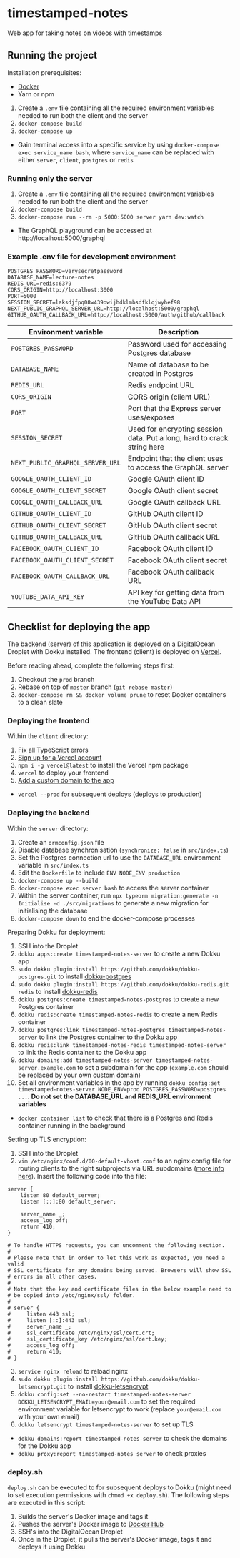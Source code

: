 # timestamped-notes
Web app for taking notes on videos with timestamps 

## Running the project
Installation prerequisites:
- [Docker](https://hub.docker.com/)
- Yarn or npm

1. Create a `.env` file containing all the required environment variables needed to run both the client and the server
2. `docker-compose build`
3. `docker-compose up`
- Gain terminal access into a specific service by using `docker-compose exec service_name bash`, where `service_name` can be replaced with either `server`, `client`, `postgres` or `redis`

### Running only the server
1. Create a `.env` file containing all the required environment variables needed to run both the client and the server
2. `docker-compose build`
3. `docker-compose run --rm -p 5000:5000 server yarn dev:watch`
- The GraphQL playground can be accessed at http://localhost:5000/graphql

### Example .env file for development environment
```env
POSTGRES_PASSWORD=verysecretpassword
DATABASE_NAME=lecture-notes
REDIS_URL=redis:6379
CORS_ORIGIN=http://localhost:3000
PORT=5000
SESSION_SECRET=laksdjfpq08w439owijhdklmbsdfklqjwyhef98
NEXT_PUBLIC_GRAPHQL_SERVER_URL=http://localhost:5000/graphql
GITHUB_OAUTH_CALLBACK_URL=http://localhost:5000/auth/github/callback
```
|Environment variable|Description|
|-|-|
|`POSTGRES_PASSWORD`|Password used for accessing Postgres database|
|`DATABASE_NAME`|Name of database to be created in Postgres|
|`REDIS_URL`|Redis endpoint URL|
|`CORS_ORIGIN`|CORS origin (client URL)|
|`PORT`|Port that the Express server uses/exposes|
|`SESSION_SECRET`|Used for encrypting session data. Put a long, hard to crack string here|
|`NEXT_PUBLIC_GRAPHQL_SERVER_URL`|Endpoint that the client uses to access the GraphQL server|
|`GOOGLE_OAUTH_CLIENT_ID`|Google OAuth client ID|
|`GOOGLE_OAUTH_CLIENT_SECRET`|Google OAuth client secret|
|`GOOGLE_OAUTH_CALLBACK_URL`|Google OAuth callback URL|
|`GITHUB_OAUTH_CLIENT_ID`|GitHub OAuth client ID|
|`GITHUB_OAUTH_CLIENT_SECRET`|GitHub OAuth client secret|
|`GITHUB_OAUTH_CALLBACK_URL`|GitHub OAuth callback URL|
|`FACEBOOK_OAUTH_CLIENT_ID`|Facebook OAuth client ID|
|`FACEBOOK_OAUTH_CLIENT_SECRET`|Facebook OAuth client secret|
|`FACEBOOK_OAUTH_CALLBACK_URL`|Facebook OAuth callback URL|
|`YOUTUBE_DATA_API_KEY`|API key for getting data from the YouTube Data API|

## Checklist for deploying the app
The backend (server) of this application is deployed on a DigitalOcean Droplet with Dokku installed. The frontend (client) is deployed on [Vercel](https://vercel.com/).

Before reading ahead, complete the following steps first:
1. Checkout the `prod` branch
2. Rebase on top of `master` branch (`git rebase master`)
3. `docker-compose rm && docker volume prune` to reset Docker containers to a clean slate

### Deploying the frontend
Within the `client` directory:
1. Fix all TypeScript errors
2. [Sign up for a Vercel account](https://vercel.com/signup)
3. `npm i -g vercel@latest` to install the Vercel npm package
4. `vercel` to deploy your frontend
5. [Add a custom domain to the app](https://vercel.com/docs/custom-domains)
- `vercel --prod` for subsequent deploys (deploys to production)

### Deploying the backend
Within the `server` directory:
1. Create an `ormconfig.json` file
2. Disable database synchronisation (`synchronize: false` in `src/index.ts`)
3. Set the Postgres connection url to use the `DATABASE_URL` environment variable in `src/index.ts`
3. Edit the `Dockerfile` to include `ENV NODE_ENV production`
4. `docker-compose up --build`
5. `docker-compose exec server bash` to access the server container
6. Within the server container, run `npx typeorm migration:generate -n Initialise -d ./src/migrations` to generate a new migration for initialising the database
7. `docker-compose down` to end the docker-compose processes

Preparing Dokku for deployment:
1. SSH into the Droplet
2. `dokku apps:create timestamped-notes-server` to create a new Dokku app
3. `sudo dokku plugin:install https://github.com/dokku/dokku-postgres.git` to install [dokku-postgres](https://github.com/dokku/dokku-postgres)
4. `sudo dokku plugin:install https://github.com/dokku/dokku-redis.git redis` to install [dokku-redis](https://github.com/dokku/dokku-redis)
5. `dokku postgres:create timestamped-notes-postgres` to create a new Postgres container
6. `dokku redis:create timestamped-notes-redis` to create a new Redis container
7. `dokku postgres:link timestamped-notes-postgres timestamped-notes-server` to link the Postgres container to the Dokku app
8. `dokku redis:link timestamped-notes-redis timestamped-notes-server` to link the Redis container to the Dokku app
9. `dokku domains:add timestamped-notes-server timestamped-notes-server.example.com` to set a subdomain for the app (`example.com` should be replaced by your own custom domain)
10. Set all environment variables in the app by running `dokku config:set timestamped-notes-server NODE_ENV=prod POSTGRES_PASSWORD=postgres ...`. **Do not set the DATABASE_URL and REDIS_URL environment variables**
- `docker container list` to check that there is a Postgres and Redis container running in the background

Setting up TLS encryption:
1. SSH into the Droplet
2. `vim /etc/nginx/conf.d/00-default-vhost.conf` to an nginx config file for routing clients to the right subprojects via URL subdomains ([more info here](http://dokku.viewdocs.io/dokku/configuration/nginx/#default-site)). Insert the following code into the file:
```nginx
server {
    listen 80 default_server;
    listen [::]:80 default_server;

    server_name _;
    access_log off;
    return 410;
}

# To handle HTTPS requests, you can uncomment the following section.
#
# Please note that in order to let this work as expected, you need a valid
# SSL certificate for any domains being served. Browsers will show SSL
# errors in all other cases.
#
# Note that the key and certificate files in the below example need to
# be copied into /etc/nginx/ssl/ folder.
#
# server {
#     listen 443 ssl;
#     listen [::]:443 ssl;
#     server_name _;
#     ssl_certificate /etc/nginx/ssl/cert.crt;
#     ssl_certificate_key /etc/nginx/ssl/cert.key;
#     access_log off;
#     return 410;
# }
```
3. `service nginx reload` to reload nginx
4. `sudo dokku plugin:install https://github.com/dokku/dokku-letsencrypt.git` to install [dokku-letsencrypt](https://github.com/dokku/dokku-letsencrypt)
5. `dokku config:set --no-restart timestamped-notes-server DOKKU_LETSENCRYPT_EMAIL=your@email.com` to set the required environment variable for letsencrypt to work (replace `your@email.com` with your own email)
6. `dokku letsencrypt timestamped-notes-server` to set up TLS
- `dokku domains:report timestamped-notes-server` to check the domains for the Dokku app
- `dokku proxy:report timestamped-notes server` to check proxies

### deploy.sh
`deploy.sh` can be executed to for subsequent deploys to Dokku (might need to set execution permissions with `chmod +x deploy.sh`). The following steps are executed in this script:
1. Builds the server's Docker image and tags it
2. Pushes the server's Docker image to [Docker Hub](https://hub.docker.com/)
3. SSH's into the DigitalOcean Droplet
4. Once in the Droplet, it pulls the server's Docker image, tags it and deploys it using Dokku